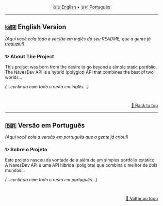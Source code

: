 <p align="center">
  <a href="#-english-version">🇬🇧 English</a> •
  <a href="#-versão-em-português">🇧🇷 Português</a>
</p>

<!-- Resto do seu README.md -->

---

## 🇬🇧 English Version

_(Aqui você cola toda a versão em inglês do seu README, que a gente já traduziu!)_

### ✨ About The Project
This project was born from the desire to go beyond a simple static portfolio. The NavesDev API is a hybrid (polyglot) API that combines the best of two worlds...

_(...continua com todo o resto em inglês...)_

<br>
<p align="right"><a href="#navesdev-api-">🔼 Back to top</a></p>

---

## 🇧🇷 Versão em Português

_(Aqui você cola a versão em português que a gente já criou!)_

### ✨ Sobre o Projeto
Este projeto nasceu da vontade de ir além de um simples portfólio estático. A NavesDev API é uma API híbrida (poliglota) que combina o melhor de dois mundos...

_(...continua com todo o resto em português...)_

<br>
<p align="right"><a href="#navesdev-api-">🔼 Voltar ao topo</a></p>
